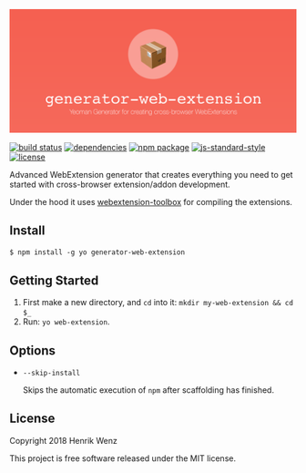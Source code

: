 ![generator-web-extension](assets/logo-repo.png)

[![build status](https://secure.travis-ci.org/webextension-tools/generator-web-extension.png?branch=master)](https://travis-ci.org/webextension-tools/generator-web-extension) 
[![dependencies](https://david-dm.org/webextension-tools/generator-web-extension/status.svg)](https://david-dm.org/webextension-tools/generator-web-extension) 
[![npm package](https://badge.fury.io/js/generator-web-extension.svg)](https://www.npmjs.com/package/generator-web-extension)
[![js-standard-style](https://img.shields.io/badge/code%20style-standard-green.svg?style=flat-square)](https://github.com/feross/standard)
[![license](https://img.shields.io/npm/l/generator-web-extension.svg)](https://github.com/webextension-tools/generator-web-extension/blob/master/LICENSE)

Advanced WebExtension generator that creates everything you need to get started with cross-browser extension/addon development. 

Under the hood it uses [webextension-toolbox](https://github.com/HaNdTriX/webextension-toolbox) for compiling the extensions.

## Install

```shell
$ npm install -g yo generator-web-extension
```

## Getting Started

1. First make a new directory, and `cd` into it: `mkdir my-web-extension && cd $_`
2. Run: `yo web-extension`.

## Options

* `--skip-install`

  Skips the automatic execution of `npm` after
  scaffolding has finished.

## License

Copyright 2018 Henrik Wenz

This project is free software released under the MIT license.
